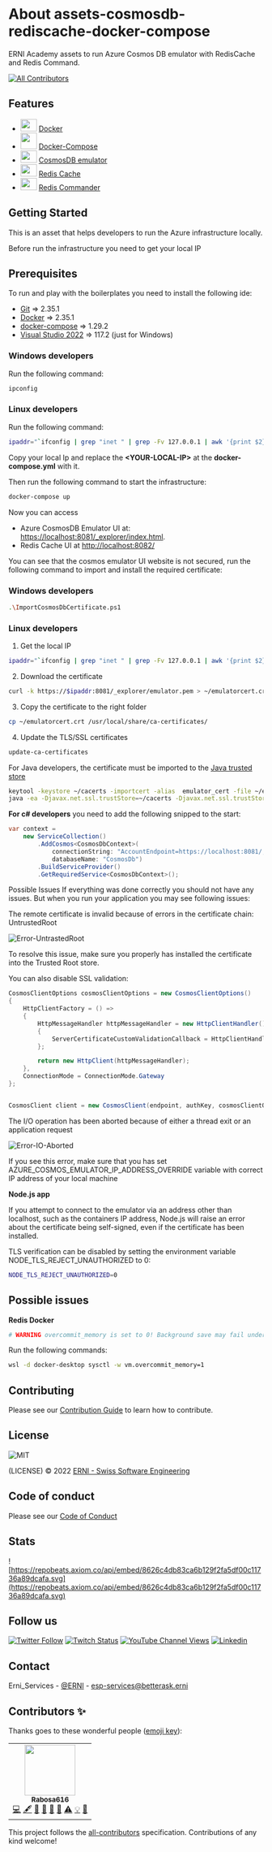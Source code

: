 # About assets-cosmosdb-rediscache-docker-compose

ERNI Academy assets to run Azure Cosmos DB emulator with RedisCache and Redis Command.

<!-- ALL-CONTRIBUTORS-BADGE:START - Do not remove or modify this section -->
[![All Contributors](https://img.shields.io/badge/all_contributors-1-orange.svg?style=flat-square)](#contributors)
<!-- ALL-CONTRIBUTORS-BADGE:END -->

## Features

- <img src="./images/Docker.png" width="32" height="24"> [Docker](https://www.docker.com/)
- <img src="./images/DockerCompose.png" width="32" height="32"> [Docker-Compose](https://docs.docker.com/compose/)
- <img src="./images/CosmosDb.png" width="32" height="24"> [CosmosDB emulator](https://docs.microsoft.com/en-us/azure/cosmos-db/linux-emulator?tabs=ssl-netstd21)
- <img src="./images/RedisCache.png" width="32" height="24"> [Redis Cache](https://redis.io/)
- <img src="./images/RedisCommander.png" width="32" height="24"> [Redis Commander](http://joeferner.github.io/redis-commander/)

## Getting Started

This is an asset that helps developers to run the Azure infrastructure locally.

Before run the infrastructure you need to get your local IP

## Prerequisites

To run and play with the boilerplates you need to install the following ide:

- [Git](https://git-scm.com/downloads) => 2.35.1
- [Docker](https://docs.docker.com/get-docker/) => 2.35.1
- [docker-compose](https://docs.docker.com/compose/install/) => 1.29.2
- [Visual Studio 2022](https://visualstudio.microsoft.com/es/downloads/) => 117.2 (just for Windows)

### **Windows developers**

Run the following command:

```sh
ipconfig
```

### **Linux developers**

Run the following command:

```sh
ipaddr="`ifconfig | grep "inet " | grep -Fv 127.0.0.1 | awk '{print $2}' | head -n 1`"
```

Copy your local Ip and replace the **\<YOUR-LOCAL-IP\>** at the **docker-compose.yml** with it.

Then run the following command to start the infrastructure:

```sh
docker-compose up
```

Now you can access

- Azure CosmosDB Emulator UI at: [https://localhost:8081/_explorer/index.html](https://localhost:8081/_explorer/index.html).
- Redis Cache UI at [http://localhost:8082/](http://localhost:8082/)

You can see that the cosmos emulator UI website is not secured, run the following command to import and install the required certificate:

### **Windows developers**

```sh
.\ImportCosmosDbCertificate.ps1
```

### **Linux developers**

1. Get the local IP

```sh
ipaddr="`ifconfig | grep "inet " | grep -Fv 127.0.0.1 | awk '{print $2}' | head -n 1`"
```

2. Download the certificate

```sh
curl -k https://$ipaddr:8081/_explorer/emulator.pem > ~/emulatorcert.crt
```

3. Copy the certificate to the right folder

```sh
cp ~/emulatorcert.crt /usr/local/share/ca-certificates/
```

4. Update the TLS/SSL certificates

```sh
update-ca-certificates
```

For Java developers, the certificate must be imported to the [Java trusted store](https://docs.microsoft.com/en-us/azure/cosmos-db/local-emulator-export-ssl-certificates)

```sh
keytool -keystore ~/cacerts -importcert -alias  emulator_cert -file ~/emulatorcert.crt
java -ea -Djavax.net.ssl.trustStore=~/cacerts -Djavax.net.ssl.trustStorePassword="changeit" $APPLICATION_ARGUMENTS
```

**For c# developers** you need to add the following snipped to the start:

```csharp
var context = 
    new ServiceCollection()
        .AddCosmos<CosmosDbContext>(
            connectionString: "AccountEndpoint=https://localhost:8081/;AccountKey=C2y6yDjf5/R+ob0N8A7Cgv30VRDJIWEHLM+4QDU5DE2nQ9nDuVTqobD4b8mGGyPMbIZnqyMsEcaGQy67XIw/Jw==",
            databaseName: "CosmosDb")
        .BuildServiceProvider()
        .GetRequiredService<CosmosDbContext>();

```

Possible Issues
If everything was done correctly you should not have any issues. But when you run your application you may see following issues:

The remote certificate is invalid because of errors in the certificate chain: UntrustedRoot

![Error-UntrastedRoot](./images/error-untrasted-root.png)

To resolve this issue, make sure you properly has installed the certificate into the Trusted Root store.

You can also disable SSL validation:

```csharp
CosmosClientOptions cosmosClientOptions = new CosmosClientOptions()
{
    HttpClientFactory = () =>
    {
        HttpMessageHandler httpMessageHandler = new HttpClientHandler()
        {
            ServerCertificateCustomValidationCallback = HttpClientHandler.DangerousAcceptAnyServerCertificateValidator
        };

        return new HttpClient(httpMessageHandler);
    },
    ConnectionMode = ConnectionMode.Gateway
};


CosmosClient client = new CosmosClient(endpoint, authKey, cosmosClientOptions);
```

The I/O operation has been aborted because of either a thread exit or an application request

![Error-IO-Aborted](images/error-io-operation-aborted.png)

If you see this error, make sure that you has set AZURE_COSMOS_EMULATOR_IP_ADDRESS_OVERRIDE variable with correct IP address of your local machine

**Node.js app**

If you attempt to connect to the emulator via an address other than localhost, such as the containers IP address, Node.js will raise an error about the certificate being self-signed, even if the certificate has been installed.

TLS verification can be disabled by setting the environment variable NODE_TLS_REJECT_UNAUTHORIZED to 0:

```sh
NODE_TLS_REJECT_UNAUTHORIZED=0
```

## Possible issues

**Redis Docker**

```sh
# WARNING overcommit_memory is set to 0! Background save may fail under low memory condition. To fix this issue add 'vm.overcommit_memory = 1' to /etc/sysctl.conf and then reboot or run the command 'sysctl vm.overcommit_memory=1' for this to take effect.
```

Run the following commands:

```sh
wsl -d docker-desktop sysctl -w vm.overcommit_memory=1
```

## Contributing

Please see our [Contribution Guide](CONTRIBUTING.md) to learn how to contribute.

## License

![MIT](https://img.shields.io/badge/License-MIT-blue.svg)

(LICENSE) © 2022 [ERNI - Swiss Software Engineering](https://www.betterask.erni)

## Code of conduct

Please see our [Code of Conduct](CODE_OF_CONDUCT.md)

## Stats

![https://repobeats.axiom.co/api/embed/8626c4db83ca6b129f2fa5df00c11736a89dcafa.svg](https://repobeats.axiom.co/api/embed/8626c4db83ca6b129f2fa5df00c11736a89dcafa.svg)

## Follow us

[![Twitter Follow](https://img.shields.io/twitter/follow/ERNI?style=social)](https://www.twitter.com/ERNI)
[![Twitch Status](https://img.shields.io/twitch/status/erni_academy?label=Twitch%20Erni%20Academy&style=social)](https://www.twitch.tv/erni_academy)
[![YouTube Channel Views](https://img.shields.io/youtube/channel/views/UCkdDcxjml85-Ydn7Dc577WQ?label=Youtube%20Erni%20Academy&style=social)](https://www.youtube.com/channel/UCkdDcxjml85-Ydn7Dc577WQ)
[![Linkedin](https://img.shields.io/badge/linkedin-31k-green?style=social&logo=Linkedin)](https://www.linkedin.com/company/erni)

## Contact

Erni_Services  - [@ERNI](https://twitter.com/ERNI) - esp-services@betterask.erni

## Contributors ✨

Thanks goes to these wonderful people ([emoji key](https://allcontributors.org/docs/en/emoji-key)):

<!-- ALL-CONTRIBUTORS-LIST:START - Do not remove or modify this section -->
<!-- prettier-ignore-start -->
<!-- markdownlint-disable -->
<table>
  <tr>
    <td align="center"><a href="https://github.com/Rabosa616"><img src="https://avatars.githubusercontent.com/u/12774781?v=4?s=100" width="100px;" alt=""/><br /><sub><b>Rabosa616</b></sub></a><br /><a href="https://github.com/ERNI-Academy/assets-cosmosdb-rediscache-docker-compose/commits?author=Rabosa616" title="Code">💻</a> <a href="#content-Rabosa616" title="Content">🖋</a> <a href="https://github.com/ERNI-Academy/assets-cosmosdb-rediscache-docker-compose/commits?author=Rabosa616" title="Documentation">📖</a> <a href="#design-Rabosa616" title="Design">🎨</a> <a href="#ideas-Rabosa616" title="Ideas, Planning, & Feedback">🤔</a> <a href="#maintenance-Rabosa616" title="Maintenance">🚧</a> <a href="https://github.com/ERNI-Academy/assets-cosmosdb-rediscache-docker-compose/commits?author=Rabosa616" title="Tests">⚠️</a> <a href="#example-Rabosa616" title="Examples">💡</a> <a href="https://github.com/ERNI-Academy/assets-cosmosdb-rediscache-docker-compose/pulls?q=is%3Apr+reviewed-by%3ARabosa616" title="Reviewed Pull Requests">👀</a></td>
  </tr>
</table>

<!-- markdownlint-restore -->
<!-- prettier-ignore-end -->

<!-- ALL-CONTRIBUTORS-LIST:END -->
This project follows the [all-contributors](https://github.com/all-contributors/all-contributors) specification. Contributions of any kind welcome!
